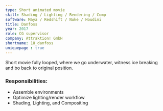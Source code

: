 ```yaml
---
type: Short animated movie
skill: Shading / Lighting / Rendering / Comp
software: Maya / Redshift / Nuke / Houdini
title: Danfoss
year: 2017
role: CG supervisor
company: Attraktion! GmbH
shortname: 18_danfoss
uniquepage : true
---
```


Short movie fully looped, where we go underwater, witness ice breaking and bo back to original position.
<h3>Responsibilities: </h3>
 <ul>
  <li>Assemble environments</li>
  <li>Optimize lighting/render workflow</li>
  <li>Shading, Lighting, and Compositing</li>
</ul> 